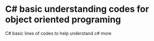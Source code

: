 # C# basic understanding codes for object oriented programing
C# basic lines of codes to help understand c# more
